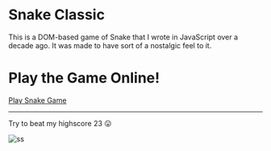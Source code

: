 # Snake Classic

This is a DOM-based game of Snake that I wrote in JavaScript over a decade ago. It was made to have sort of a nostalgic feel to it.

# Play the Game Online!

[Play Snake Game](jainex17.github.io/snake-game/)

---
Try to beat my highscore 23 😛

![ss](https://user-images.githubusercontent.com/81921291/208945778-301d2c28-0152-4962-bcdf-ce572665b5d5.png)
